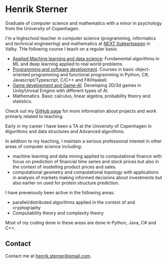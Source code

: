 # Henrik Sterner

Graduate of computer science and mathematics with a minor in psychology from the University of Copenhagen. 

I'm a highschool teacher in computer science (programming, informatics and technical engineering) and mathematics at [NEXT Sukkertoppen](https://nextkbh.dk) in Valby. THe following course I teach on a regular basis: 

- [Applied Machine learning and data science](https://henriksterner.github.io/IntelligenteSystemer/): Fundamental algorithms in ML and deep learning applied to real world problems.
- [Programming and software development](https://henriksterner.github.io/P5Programmering/). Courses in basic object-oriented programming and functional programming in Python, C\#, Javascript/Typescript, C/C++ and F#/Haskell.
- [Game development and Game-AI](https://henriksterner.github.io/Unity/).  Developing 2D/3d games in Unity/Unreal Enigine with different types of AI.
- Mathematics. Basic calculus, linear algebra, probability theory and statistics.

Check out my [GitHub page](http://www.github.com/HenrikSterner) for more information about projects and work primarly related to teaching.

Early in my career I have been a TA at the University of Copenhagen in Algorithms and data structures and Advanced algorithms.

In addition to my teaching, I maintain a serious professional interest in other areas of computer science including:

- machine learning and data mining applied to computational finance with focus on prediction of financial time series and stock prices but also in the context of modelling product prices and sales.
- computational geometry and computational topology with applications in analysis of markets making informed decisions about investments but also earlier on used for protein structure prediction.

I have preveiously been active in the following areas:
- parallel/distributed algorithms applied in the context of  and cryptography
- Computability theory and complexity theory
  
Most of my coding done in these areas are done in Python, Java, C\# and C++.

## Contact
Contact me at [henrik.sterner@gmail.com](henrik.sterner@gmail.com). 